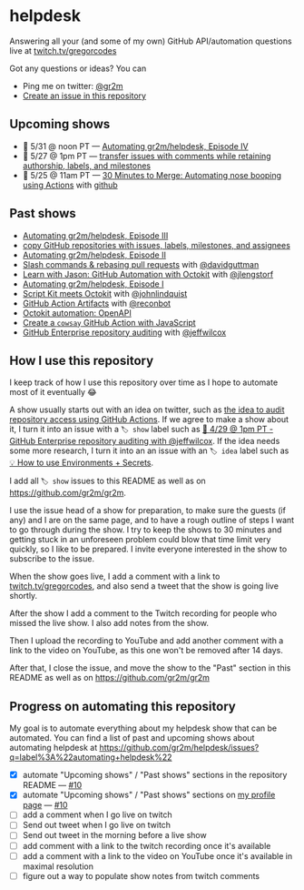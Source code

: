# helpdesk

Answering all your (and some of my own) GitHub API/automation questions live at [twitch.tv/gregorcodes](https://www.twitch.tv/gregorcodes)

Got any questions or ideas? You can

- Ping me on twitter: [@gr2m](https://twitter.com/gr2m)
- [Create an issue in this repository](https://github.com/gr2m/helpdesk/issues/new)

<!--START_SECTION:helpdesk-shows-->


## Upcoming shows

- 📅 5/31 @ noon PT — [Automating gr2m/helpdesk, Episode IV](https://github.com/gr2m/helpdesk/issues/21)
- 📅 5/27 @ 1pm PT — [transfer issues with comments while retaining authorship, labels, and milestones](https://github.com/gr2m/helpdesk/issues/20)
- 📅 5/25 @ 11am PT — [30 Minutes to Merge: Automating nose booping using Actions](https://github.com/gr2m/helpdesk/issues/18) with [github](https://github.com/ithub)

## Past shows

- [Automating gr2m/helpdesk, Episode III](https://github.com/gr2m/helpdesk/issues/17)
- [copy GitHub repositories with issues, labels, milestones, and assignees](https://github.com/gr2m/helpdesk/issues/16)
- [Automating gr2m/helpdesk, Episode II](https://github.com/gr2m/helpdesk/issues/14)
- [Slash commands & rebasing pull requests](https://github.com/gr2m/helpdesk/issues/13) with [@davidguttman](https://github.com/davidguttman)
- [Learn with Jason: GitHub Automation with Octokit](https://github.com/gr2m/helpdesk/issues/11) with [@jlengstorf](https://github.com/jlengstorf)
- [Automating gr2m/helpdesk, Episode I](https://github.com/gr2m/helpdesk/issues/10)
- [Script Kit meets Octokit](https://github.com/gr2m/helpdesk/issues/8) with [@johnlindquist](https://github.com/johnlindquist)
- [GitHub Action Artifacts](https://github.com/gr2m/helpdesk/issues/7) with [@reconbot](https://github.com/reconbot)
- [Octokit automation: OpenAPI](https://github.com/gr2m/helpdesk/issues/5)
- [Create a `cowsay` GitHub Action with JavaScript](https://github.com/gr2m/helpdesk/issues/4)
- [GitHub Enterprise repository auditing](https://github.com/gr2m/helpdesk/issues/1) with [@jeffwilcox](https://github.com/jeffwilcox)


<!--END_SECTION:helpdesk-shows-->

## How I use this repository

I keep track of how I use this repository over time as I hope to automate most of it eventually 😂

A show usually starts out with an idea on twitter, such as [the idea to audit repository access using GitHub Actions](https://mobile.twitter.com/jeffwilcox/status/1385711936541663233). If we agree to make a show about it, I turn it into an issue with a `🏷 show` label such as [📅 4/29 @ 1pm PT - GitHub Enterprise repository auditing with @jeffwilcox](https://github.com/gr2m/helpdesk/issues/1). If the idea needs some more research, I turn it into an an issue with an `🏷 idea` label such as [💡 How to use Environments + Secrets](https://github.com/gr2m/helpdesk/issues/6).

I add all `🏷 show` issues to this README as well as on https://github.com/gr2m/gr2m.

I use the issue head of a show for preparation, to make sure the guests (if any) and I are on the same page, and to have a rough outline of steps I want to go through during the show. I try to keep the shows to 30 minutes and getting stuck in an unforeseen problem could blow that time limit very quickly, so I like to be prepared. I invite everyone interested in the show to subscribe to the issue.

When the show goes live, I add a comment with a link to [twitch.tv/gregorcodes](https://www.twitch.tv/gregorcodes), and also send a tweet that the show is going live shortly.

After the show I add a comment to the Twitch recording for people who missed the live show. I also add notes from the show.

Then I upload the recording to YouTube and add another comment with a link to the video on YouTube, as this one won't be removed after 14 days.

After that, I close the issue, and move the show to the "Past" section in this README as well as on https://github.com/gr2m/gr2m

## Progress on automating this repository

My goal is to automate everything about my helpdesk show that can be automated. You can find a list of past and upcoming shows about automating helpdesk at https://github.com/gr2m/helpdesk/issues?q=label%3A%22automating+helpdesk%22

- [x] automate "Upcoming shows" / "Past shows" sections in the repository README — [#10](https://github.com/gr2m/helpdesk/issues/10)
- [x] automate "Upcoming shows" / "Past shows" sections on [my profile page](https://github.com/gr2m/) — [#10](https://github.com/gr2m/helpdesk/issues/10)
- [ ] add a comment when I go live on twitch
- [ ] Send out tweet when I go live on twitch
- [ ] Send out tweet in the morning before a live show
- [ ] add comment with a link to the twitch recording once it's available
- [ ] add a comment with a link to the video on YouTube once it's available in maximal resolution
- [ ] figure out a way to populate show notes from twitch comments
